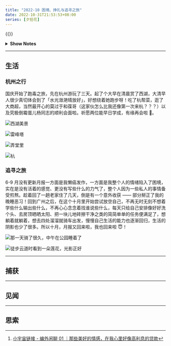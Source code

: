 ```yaml
---
title: "2022-10 困境、挣扎与追寻之旅"
date: 2022-10-31T21:53:53+08:00
series: [夕拾花]
---
```


{{<music url="https://audio.xmcdn.com/storages/4d72-audiofreehighqps/69/49/GKwRIDoGtBSWAa1EBQGG-4u-.m4a" name="编外闲聊 01｜那些美好的情感，在我心里好像高利息的贷款" artist="不把天聊si" cover="https://image-host-1255524710.cos.ap-beijing.myqcloud.com/img/20221016184741.png" mutex=false >}}

<details>
  <summary><b>Show Notes</b></summary>

> 03:08 喜欢的人，会发光诶！
>
> 16:23 从男友到老公的观察之路。
>
> 20:46 如何释放自己的情绪？
>
> 28:51 回避型依恋：被喜欢是贷款，是海浪。
>
> 40:18 喜欢一个人，一点都不丢脸。
>
> 42:48 我现在学会了，情绪稳定地和老公吵架。
>
> 49:02 因为那些喜欢，我们有了怎样的改变？[^ref]

</details>

[^ref]: [小宇宙链接 - 编外闲聊 01 ｜那些美好的情感，在我心里好像高利息的贷款](https://www.xiaoyuzhoufm.com/episode/62de515292f0689a31f506fc)

---

## 生活

### 杭州之行

国庆开始了跑毒之旅，先在杭州游玩了三天。起了个大早在清晨赏了西湖，大清早人很少真切体会到了「水光潋滟晴放好」，好想绕着她跑步呀！吃了杭帮菜，逛了大商超，当然最开心的莫过于和葆哥（这家伙怎么比我还像第一次来杭？？？）以及究极倒霉蛋儿杨同志的顺利会面啦。祈愿两位能早日学成，有缘再会啦 🤗。

![西湖美景](https://image-host-1255524710.cos.ap-beijing.myqcloud.com/img/202301052029683.jpg "西湖·早上好呀！")

![雷峰塔](https://image-host-1255524710.cos.ap-beijing.myqcloud.com/img/202301052030221.jpg "雷峰塔·白蛇传")

![弄堂里](https://image-host-1255524710.cos.ap-beijing.myqcloud.com/img/202301052032602.jpg "杭帮菜·弄堂里")

![杭](https://image-host-1255524710.cos.ap-beijing.myqcloud.com/img/202301052032206.jpg "杭州拜拜啦！")

### 追寻之旅

6-9 月没有更新月报一方面是我懒癌发作，一方面是我整个人的情绪陷入了困境，实在是没有活着的感觉、更没有写些什么的力气了，整个人因为一些私人的事情备受煎熬。趁着回了一趟老家住了几天，倒是有一个意外收获 —— 部分掰正了我的晚睡恶习！回到广州之后，在这个十月里开始尝试放空自己，不再无时无刻不想着学些什么输出些什么，不再心心念念着找谁说些什么，每天只给自己安排像好好洗个头、去房顶晒晒太阳、把一块儿地砖擦干净之类的简简单单的任务便满足了，想躺着就躺着，想去四处溜溜就骑车出发，慢慢自己生活的能力也逐渐回归，生活的阴影也少了很多。所以十月，月报又回来啦，我也回来啦 😇！

![](https://image-host-1255524710.cos.ap-beijing.myqcloud.com/img/202301052049157.jpg "那一天骑了很久，中午在公园睡着了")

![](https://image-host-1255524710.cos.ap-beijing.myqcloud.com/img/202301052035294.jpg "徒步云道时看到一朵莲花，光影正好")

---

## 捕获

---

## 见闻

---

## 思索

